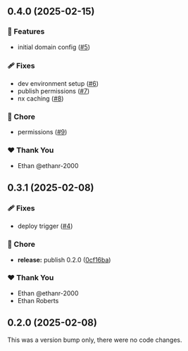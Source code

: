 ## 0.4.0 (2025-02-15)

### 🚀 Features

- initial domain config ([#5](https://github.com/ethanr-2000/ethanr.co.uk/pull/5))

### 🩹 Fixes

- dev environment setup ([#6](https://github.com/ethanr-2000/ethanr.co.uk/pull/6))
- publish permissions ([#7](https://github.com/ethanr-2000/ethanr.co.uk/pull/7))
- nx caching ([#8](https://github.com/ethanr-2000/ethanr.co.uk/pull/8))

### 🏡 Chore

- permissions ([#9](https://github.com/ethanr-2000/ethanr.co.uk/pull/9))

### ❤️ Thank You

- Ethan @ethanr-2000

## 0.3.1 (2025-02-08)

### 🩹 Fixes

- deploy trigger ([#4](https://github.com/ethanr-2000/ethanr.co.uk/pull/4))

### 🏡 Chore

- **release:** publish 0.2.0 ([0cf16ba](https://github.com/ethanr-2000/ethanr.co.uk/commit/0cf16ba))

### ❤️ Thank You

- Ethan @ethanr-2000
- Ethan Roberts

## 0.2.0 (2025-02-08)

This was a version bump only, there were no code changes.